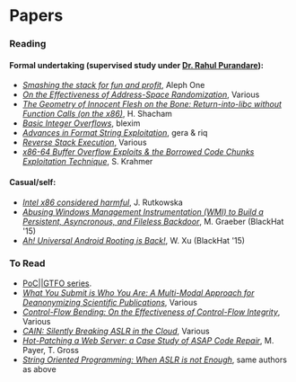# Papers
### Reading
#### Formal undertaking (supervised study under [Dr. Rahul Purandare](https://www.iiitd.edu.in/~purandare/)):
- [*Smashing the stack for fun and profit*](http://insecure.org/stf/smashstack.html), Aleph One
- [*On the Effectiveness of Address-Space Randomization*](https://web.stanford.edu/~blp/papers/asrandom.pdf
), Various
- [*The Geometry of Innocent Flesh on the Bone: Return-into-libc without Function Calls (on the x86)*](http://cseweb.ucsd.edu/~hovav/dist/geometry.pdf), H. Shacham 
- [*Basic Integer Overflows*](http://phrack.org/issues/60/10.html#article), blexim 
- [*Advances in Format String Exploitation*](http://hamsa.cs.northwestern.edu/media/readings/advanced_format_strings.pdf), gera & riq
- [*Reverse Stack Execution*](http://babaks.com/files/TechReport07-07.pdf), Various 
- [*x86-64 Buffer Overflow Exploits & the Borrowed Code Chunks Exploitation Technique*](http://users.suse.com/~krahmer/no-nx.pdf), S. Krahmer

#### Casual/self:
- [*Intel x86 considered harmful*](http://blog.invisiblethings.org/papers/2015/x86_harmful.pdf), J. Rutkowska
- [*Abusing Windows Management
Instrumentation (WMI) to Build a Persistent,
Asyncronous, and Fileless Backdoor*](https://www.blackhat.com/docs/us-15/materials/us-15-Graeber-Abusing-Windows-Management-Instrumentation-WMI-To-Build-A-Persistent%20Asynchronous-And-Fileless-Backdoor-wp.pdf), M. Graeber (BlackHat '15)
- [*Ah! Universal Android Rooting is Back!*](https://www.blackhat.com/docs/us-15/materials/us-15-Xu-Ah-Universal-Android-Rooting-Is-Back-wp.pdf), W. Xu (BlackHat '15)

### To Read
- [PoC||GTFO series](https://www.alchemistowl.org/pocorgtfo/).
- [*What You Submit is Who You Are: A Multi-Modal
Approach for Deanonymizing Scientific Publications*](http://nebelwelt.net/publications/files/14TIFS.pdf), Various
- [*Control-Flow Bending:
On the Effectiveness of Control-Flow Integrity*](http://nebelwelt.net/publications/files/15SEC.pdf), Various
- [*CAIN: Silently Breaking ASLR in the Cloud*](http://nebelwelt.net/publications/files/15WOOT.pdf), Various
- [*Hot-Patching a Web Server: a Case Study of ASAP
Code Repair*](http://nebelwelt.net/publications/files/13PST.pdf), M. Payer, T. Gross
- [*String Oriented Programming: When ASLR is not Enough*](http://nebelwelt.net/publications/files/13PPREW.pdf), same authors as above
